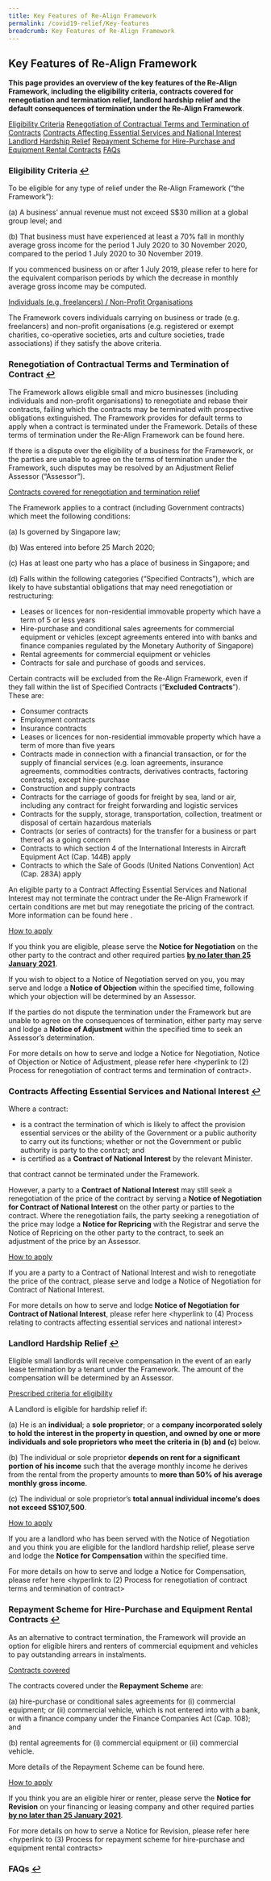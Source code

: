 ```yaml
---
title: Key Features of Re-Align Framework
permalink: /covid19-relief/Key-features
breadcrumb: Key Features of Re-Align Framework
---
```

## Key Features of Re-Align Framework ##

**This page provides an overview of the key features of the Re-Align Framework, including the eligibility criteria, contracts covered for renegotiation and termination relief, landlord hardship relief and the default consequences of termination under the Re-Align Framework**.

<a href="#1eligiblity" id="s1">Eligibility Criteria</a>
<a href="#2renogtiation" id="s2">Renegotiation of Contractual Terms and Termination of Contracts</a>
<a href="#3contracts" id="s3">Contracts Affecting Essential Services and National Interest</a>
<a href="#4landlord" id="s4">Landlord Hardship Relief</a>
<a href="#5repayment" id="s5">Repayment Scheme for Hire-Purchase and Equipment Rental Contracts</a>
<a href="#faq" id="f1">FAQs</a> 
 
### <a name="1eligiblity">Eligibility Criteria</a> <a href="#s1" title="Return to top">↩</a> ###

To be eligible for any type of relief under the Re-Align Framework (“the Framework”):

(a) A business’ annual revenue must not exceed S$30 million at a global group level; and

(b) That business must have experienced at least a 70% fall in monthly average gross income for the period 1 July 2020 to 30 November 2020, compared to the period 1 July 2020 to 30 November 2019.

If you commenced business on or after 1 July 2019, please refer to here <hyperlink to PDF> for the equivalent comparison periods by which the decrease in monthly average gross income may be computed.

<u>Individuals (e.g. freelancers) / Non-Profit Organisations</u>

The Framework covers individuals carrying on business or trade (e.g. freelancers) and non-profit organisations (e.g. registered or exempt charities, co-operative societies, arts and culture societies, trade associations) if they satisfy the above criteria. 

### <a name="2Renegotiation">Renegotiation of Contractual Terms and Termination of Contract</a> <a href="#s2" title="Return to top">↩</a> ###

The Framework allows eligible small and micro businesses (including individuals and non-profit organisations) to renegotiate and rebase their contracts, failing which the contracts may be terminated with prospective obligations extinguished. The Framework provides for default terms to apply when a contract is terminated under the Framework. Details of these terms of termination under the Re-Align Framework can be found here. <hyperlink to PDF of infographic>

If there is a dispute over the eligibility of a business for the Framework, or the parties are unable to agree on the terms of termination under the Framework, such disputes may be resolved by an Adjustment Relief Assessor (“Assessor”).  

<u>Contracts covered for renegotiation and termination relief</u>

The Framework applies to a contract (including Government contracts) which meet the following conditions:

(a) Is governed by Singapore law;

(b) Was entered into before 25 March 2020;

(c) Has at least one party who has a place of business in Singapore; and

(d) Falls within the following categories (“Specified Contracts”), which are likely to have substantial obligations that may need renegotiation or restructuring:

* Leases or licences for non-residential immovable property which have a term of 5 or less years
* Hire-purchase and conditional sales agreements for commercial equipment or vehicles (except agreements entered into with banks and finance companies regulated by the Monetary Authority of Singapore)
* Rental agreements for commercial equipment or vehicles
* Contracts for sale and purchase of goods and services.  

Certain contracts will be excluded from the Re-Align Framework, even if they fall within the list of Specified Contracts (“**Excluded Contracts**”). These are:

* Consumer contracts
* Employment contracts
* Insurance contracts
* Leases or licences for non-residential immovable property which have a term of more than five years
* Contracts made in connection with a financial transaction, or for the supply of financial services (e.g. loan agreements, insurance agreements, commodities contracts, derivatives contracts, factoring contracts), except hire-purchase
* Construction and supply contracts
* Contracts for the carriage of goods for freight by sea, land or air, including any contract for freight forwarding and logistic services
* Contracts for the supply, storage, transportation, collection, treatment or disposal of certain hazardous materials
* Contracts (or series of contracts) for the transfer for a business or part thereof as a going concern
* Contracts to which section 4 of the International Interests in Aircraft Equipment Act (Cap. 144B) apply
* Contracts to which the Sale of Goods (United Nations Convention) Act (Cap. 283A) apply 

An eligible party to a Contract Affecting Essential Services and National Interest may not terminate the contract under the Re-Align Framework if certain conditions are met but may renegotiate the pricing of the contract. More information can be found here <hyperlink to Contracts Affecting Essential Services and National Interest>.

<u>How to apply</u>

If you think you are eligible, please serve the **Notice for Negotiation** on the other party to the contract and other required parties **<u>by no later than 25 January 2021</u>**. 

If you wish to object to a Notice of Negotiation served on you, you may serve and lodge a **Notice of Objection** within the specified time, following which your objection will be determined by an Assessor. 

If the parties do not dispute the termination under the Framework but are unable to agree on the consequences of termination, either party may serve and lodge a **Notice of Adjustment** within the specified time to seek an Assessor’s determination. 

For more details on how to serve and lodge a Notice for Negotiation, Notice of Objection or Notice of Adjustment, please refer here <hyperlink to (2) Process for renegotiation of contract terms and termination of contract>.

### <a name="3Contracts">Contracts Affecting Essential Services and National Interest</a> <a href="#s3" title="Return to top">↩</a> ###

Where a contract:

* is a contract the termination of which is likely to affect the provision essential services or the ability of the Government or a public authority to carry out its functions; whether or not the Government or public authority is party to the contract; and
* is certified as a **Contract of National Interest** by the relevant Minister.

that contract cannot be terminated under the Framework.

However, a party to a **Contract of National Interest** may still seek a renegotiation of the price of the contract by serving a **Notice of Negotiation for Contract of National Interest** on the other party or parties to the contract. Where the renegotiation fails, the party seeking a renegotiation of the price may lodge a **Notice for Repricing** with the Registrar and serve the Notice of Repricing on the other party to the contract, to seek an adjustment of the price by an Assessor. 

<u>How to apply</u>

If you are a party to a Contract of National Interest and wish to renegotiate the price of the contract, please serve and lodge a Notice of Negotiation for Contract of National Interest.

For more details on how to serve and lodge **Notice of Negotiation for Contract of National Interest**, please refer here <hyperlink to (4) Process relating to contracts affecting essential services and national interest>

### <a name="4landlord">Landlord Hardship Relief</a> <a href="#s4" title="Return to top">↩</a> ###

Eligible small landlords will receive compensation in the event of an early lease termination by a tenant under the Framework. The amount of the compensation will be determined by an Assessor.

<u>Prescribed criteria for eligibility</u>

A Landlord is eligible for hardship relief if:

(a) He is an **individual**; a **sole proprietor**; or a **company incorporated solely to hold the interest in the property in question, and owned by one or more individuals and sole proprietors who meet the criteria in (b) and (c)** below.

(b) The individual or sole proprietor **depends on rent for a significant portion of his income** such that the average monthly income he derives from the rental from the property amounts to **more than 50% of his average monthly gross income**.

(c) The individual or sole proprietor’s **total annual individual income’s does not exceed S$107,500**. 

<u>How to apply</u>

If you are a landlord who has been served with the Notice of Negotiation and you think you are eligible for the landlord hardship relief, please serve and lodge the **Notice for Compensation** within the specified time.

For more details on how to serve and lodge a Notice for Compensation, please refer here <hyperlink to (2) Process for renegotiation of contract terms and termination of contract>

### <a name="5Repayment">Repayment Scheme for Hire-Purchase and Equipment Rental Contracts</a> <a href="#s5" title="Return to top">↩</a> ###

As an alternative to contract termination, the Framework will provide an option for eligible hirers and renters of commercial equipment and vehicles to pay outstanding arrears in instalments. 

<u>Contracts covered</u>

The contracts covered under the **Repayment Scheme** are:

(a) hire-purchase or conditional sales agreements for (i) commercial equipment; or (ii) commercial vehicle, which is not entered into with a bank, or with a finance company under the Finance Companies Act (Cap. 108); and

(b) rental agreements for (i) commercial equipment or (ii) commercial vehicle.

More details of the Repayment Scheme can be found here. <insert PDF document of Annex B of Press Release>
  
<u>How to apply</u>

If you think you are an eligible hirer or renter, please serve the **Notice for Revision** on your financing or leasing company and other required parties **<u>by no later than 25 January 2021</u>**. 

For more details on how to serve a Notice for Revision, please refer here <hyperlink to (3) Process for repayment scheme for hire-purchase and equipment rental contracts>

### <a name="faqs">FAQs</a> <a href="#f1" title="Return to top">↩</a> ###


